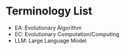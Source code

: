 # Terminology List

* EA: Evolutionary Algorithm
* EC: Evolutionary Computation/Computing
* LLM: Large Language Model
